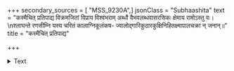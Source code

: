 +++
secondary_sources = [ "MSS_9230A",]
jsonClass = "Subhaashita"
text = "कस्मैचित् प्रतिपाद्य विक्रमजितां विप्राय विश्वंभराम् अब्धौ वैभवलब्धवासरसिकः क्षेमाय रामोऽस्तु वः।  \nश्लाघन्ते रणसीम्नि यस्य चरितं कालाग्निकूलंकष- ज्वालोद्गारिकुठारकुक्षिनिहितक्ष्मापालचक्रा न् जनान्॥"
title = "कस्मैचित् प्रतिपाद्य"

+++

<details><summary>Text</summary>

कस्मैचित् प्रतिपाद्य विक्रमजितां विप्राय विश्वंभराम् अब्धौ वैभवलब्धवासरसिकः क्षेमाय रामोऽस्तु वः।  
श्लाघन्ते रणसीम्नि यस्य चरितं कालाग्निकूलंकष- ज्वालोद्गारिकुठारकुक्षिनिहितक्ष्मापालचक्रा न् जनान्॥
</details>
